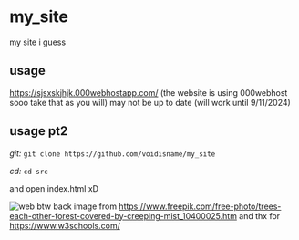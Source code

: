 # my_site

my site i guess

## usage

https://sjsxskjhjk.000webhostapp.com/
(the website is using 000webhost sooo take that as you will) may not be up to date (will work until 9/11/2024)

## usage pt2

_git:_ `git clone https://github.com/voidisname/my_site`

_cd:_ `cd src`

and open index.html xD

![web](https://github.com/voidisname/my_site/assets/117511340/974d8bce-a188-4b2b-9a42-18219ec2476c)
btw back image from https://www.freepik.com/free-photo/trees-each-other-forest-covered-by-creeping-mist_10400025.htm
and thx for https://www.w3schools.com/
